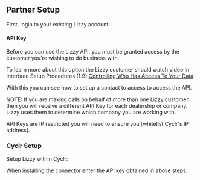 
## Partner Setup

First, login to your existing Lizzy account.

#### API Key

Before you can use the Lizzy API, you must be granted access by the customer you're wishing to do business with. 

To learn more about this option the Lizzy customer should watch video in Interface Setup Procedures (1.9) [Controlling Who Has Access To Your Data](https://youtu.be/zJbWNx4_rI4)

With this you can see how to set up a contact to access to access the API.

NOTE: If you are making calls on behalf of more than one Lizzy customer then you will receive a different API Key for each dealership or company. Lizzy uses them to determine which company you are working with.

API Keys are IP restricted you will need to ensure you [whitelist Cyclr's IP address].

### Cyclr Setup

Setup Lizzy within Cyclr:

When installing the connector enter the API key obtained in above steps.
